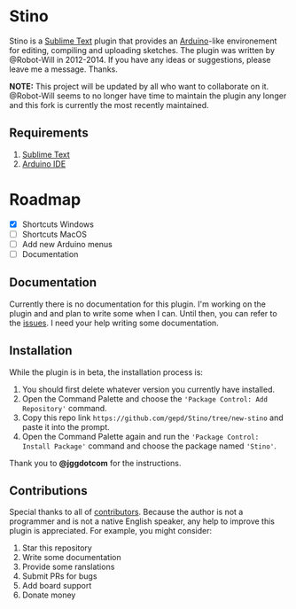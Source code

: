 # Stino

Stino is a [Sublime Text](http://www.sublimetext.com) plugin that provides an [Arduino](http://arduino.cc)-like environement for editing, compiling and uploading sketches. The plugin was written by @Robot-Will in 2012-2014. If you have any ideas or suggestions, please leave me a message. Thanks.

**NOTE:** This project will be updated by all who want to collaborate on it. @Robot-Will seems to no longer have time to maintain the plugin any longer and this fork is currently the most recently maintained.


## Requirements

1. [Sublime Text](http://www.sublimetext.com)
2. [Arduino IDE](http://arduino.cc/en/Main/Software)

# Roadmap

- [X] Shortcuts Windows
- [ ] Shortcuts MacOS
- [ ] Add new Arduino menus
- [ ] Documentation

## Documentation
Currently there is no documentation for this plugin. I'm working on the plugin and and plan to write some when I can. Until then, you can refer to the [issues](https://github.com/gepd/Stino/issues). I need your help writing some documentation.


## Installation

While the plugin is in beta, the installation process is:

1. You should first delete whatever version you currently have installed.
2. Open the Command Palette and choose the `'Package Control: Add Repository'` command.
3. Copy this repo link `https://github.com/gepd/Stino/tree/new-stino` and paste it into the prompt.
4. Open the Command Palette again and run the `'Package Control: Install Package'` command and choose the package named `'Stino'`.

Thank you to **@jggdotcom** for the instructions.

## Contributions

Special thanks to all of [contributors](https://github.com/gepd/Stino/blob/new-stino/CONTRIBUTORS.md). Because the author is not a programmer and is not a native English speaker, any help to improve this plugin is appreciated. For example, you might consider:

1. Star this repository
2. Write some documentation
3. Provide some ranslations
4. Submit PRs for bugs
5. Add board support
6. Donate money
